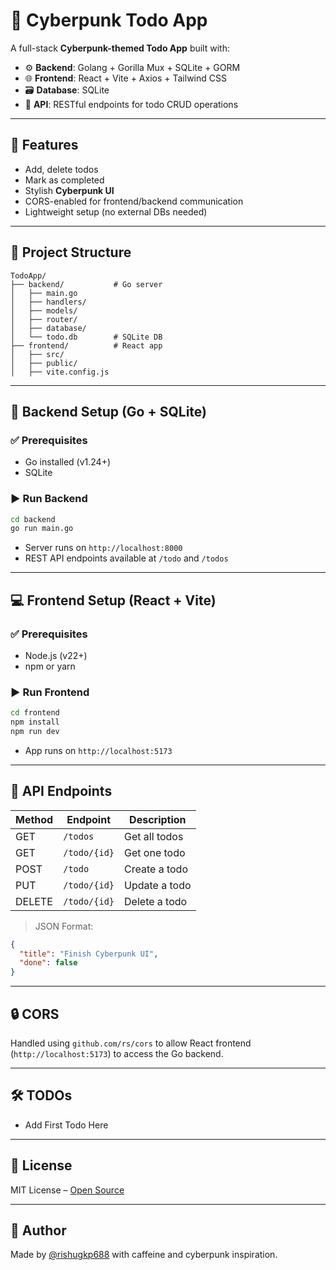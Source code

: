 # 🧠 Cyberpunk Todo App

A full-stack **Cyberpunk-themed Todo App** built with:

* ⚙️ **Backend**: Golang + Gorilla Mux + SQLite + GORM
* 🌐 **Frontend**: React + Vite + Axios + Tailwind CSS
* 🗃️ **Database**: SQLite
* 🔗 **API**: RESTful endpoints for todo CRUD operations

---

## 🚀 Features

* Add, delete todos
* Mark as completed
* Stylish **Cyberpunk UI**
* CORS-enabled for frontend/backend communication
* Lightweight setup (no external DBs needed)

---

## 🧱 Project Structure

```
TodoApp/
├── backend/           # Go server
│   ├── main.go
│   ├── handlers/
│   ├── models/
│   ├── router/
│   ├── database/
│   └── todo.db        # SQLite DB
├── frontend/          # React app
│   ├── src/
│   ├── public/
│   ├── vite.config.js
```

---

## 📆 Backend Setup (Go + SQLite)

### ✅ Prerequisites

* Go installed (v1.24+)
* SQLite

### ▶️ Run Backend

```bash
cd backend
go run main.go
```

* Server runs on `http://localhost:8000`
* REST API endpoints available at `/todo` and `/todos`

---

## 💻 Frontend Setup (React + Vite)

### ✅ Prerequisites

* Node.js (v22+)
* npm or yarn

### ▶️ Run Frontend

```bash
cd frontend
npm install
npm run dev
```

* App runs on `http://localhost:5173`

---

## 🔀 API Endpoints

| Method | Endpoint     | Description   |
| ------ | ------------ | ------------- |
| GET    | `/todos`     | Get all todos |
| GET    | `/todo/{id}` | Get one todo  |
| POST   | `/todo`      | Create a todo |
| PUT    | `/todo/{id}` | Update a todo |
| DELETE | `/todo/{id}` | Delete a todo |

> JSON Format:

```json
{
  "title": "Finish Cyberpunk UI",
  "done": false
}
```

---

## 🔒 CORS

Handled using `github.com/rs/cors` to allow React frontend (`http://localhost:5173`) to access the Go backend.

---

## 🛠️ TODOs

* Add First Todo Here

---

## 📄 License

MIT License – [Open Source](LICENSE)

---

## 🧠 Author

Made by [@rishugkp688](https://github.com/rishugkp688) with caffeine and cyberpunk inspiration.
